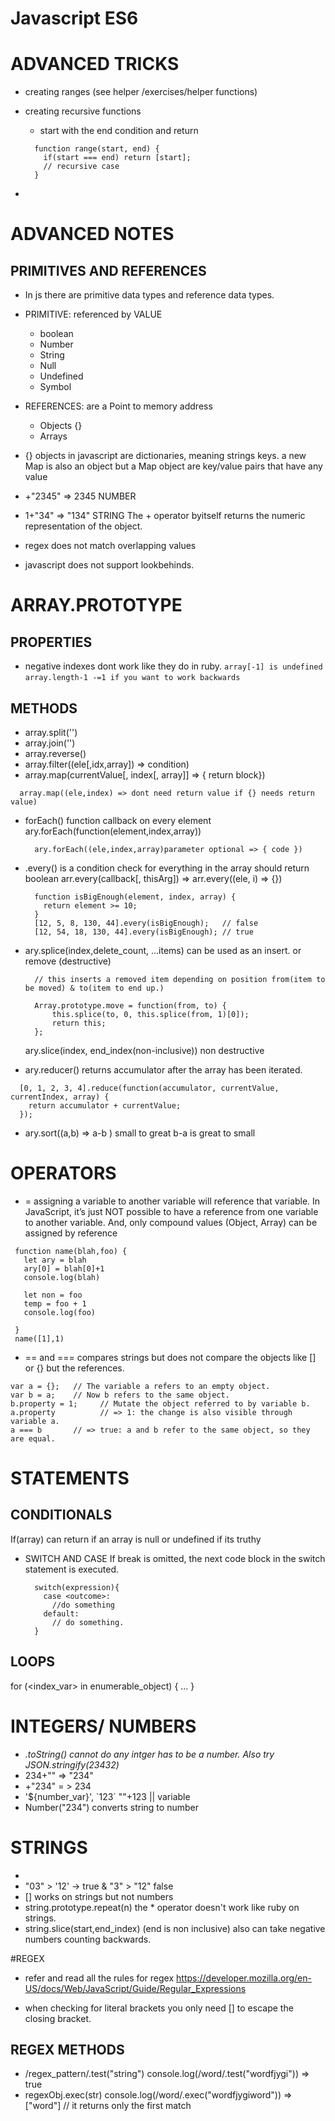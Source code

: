 # Javascript ES6
# ADVANCED TRICKS
  * creating ranges (see helper /exercises/helper functions)

  * creating recursive functions
    - start with the end condition and return
    ```
      function range(start, end) {
        if(start === end) return [start];
        // recursive case
      }
    ```
  *
  
# ADVANCED NOTES
  ## PRIMITIVES AND REFERENCES
  * In js there are primitive data types and reference data types. 
  * PRIMITIVE: referenced by VALUE
    - boolean
    - Number
    - String
    - Null
    - Undefined 
    - Symbol
  * REFERENCES: are a Point to memory address
    - Objects {}
    - Arrays



  * {} objects in javascript are dictionaries, meaning strings keys. a new Map is also an object but a Map object are key/value pairs that have any value

  * +"2345" => 2345 NUMBER
  * 1+"34" => "134" STRING
  The + operator byitself returns the numeric representation of the object.

  * regex does not match overlapping values
  * javascript does not support lookbehinds.
# ARRAY.PROTOTYPE
## PROPERTIES
  * negative indexes dont work like they do in ruby. 
    `array[-1] is undefined`
    `array.length-1 -=1 if you want to work backwards` 

## METHODS
  * array.split('')
  * array.join('')
  * array.reverse()
  * array.filter((ele[,idx,array]) => condition)
  * array.map(currentValue[, index[, array]] => { return block})
  ``` 
    array.map((ele,index) => dont need return value if {} needs return value)
  ```
  * forEach() function callback on every element
    ary.forEach(function(element,index,array))
    ```
      ary.forEach((ele,index,array)parameter optional => { code })
    ```

  * .every() is a condition check for everything in the array should return boolean
    arr.every(callback[, thisArg]) => arr.every((ele, i) => {}) 
    ```
      function isBigEnough(element, index, array) {
        return element >= 10;
      }
      [12, 5, 8, 130, 44].every(isBigEnough);   // false
      [12, 54, 18, 130, 44].every(isBigEnough); // true
    ```
  * ary.splice(index,delete_count, ...items) can be used as an insert. or remove (destructive)
    ```
      // this inserts a removed item depending on position from(item to be moved) & to(item to end up.)

      Array.prototype.move = function(from, to) {
          this.splice(to, 0, this.splice(from, 1)[0]);
          return this;
      };
    ```
    ary.slice(index, end_index(non-inclusive)) non destructive
  * ary.reducer() returns accumulator after the array has been iterated. 
  ```
    [0, 1, 2, 3, 4].reduce(function(accumulator, currentValue, currentIndex, array) {
      return accumulator + currentValue;
    });
  ```


  * ary.sort((a,b) => a-b ) small to great b-a is great to small

# OPERATORS 
 * = assigning a variable to another variable will reference that variable. 
  In JavaScript, it’s just NOT possible to have a reference from one variable to another variable. And, only compound values (Object, Array) can be assigned by reference
 ``` 
  function name(blah,foo) {
    let ary = blah
    ary[0] = blah[0]+1
    console.log(blah)
    
    let non = foo
    temp = foo + 1
    console.log(foo)
    
  }
  name([1],1)
 ```
 * == and === compares strings but does not compare the objects like [] or {} but the references. 
  ```
  var a = {};   // The variable a refers to an empty object. 
  var b = a;    // Now b refers to the same object. 
  b.property = 1;     // Mutate the object referred to by variable b. 
  a.property          // => 1: the change is also visible through variable a. 
  a === b       // => true: a and b refer to the same object, so they are equal. 
  ```
# STATEMENTS 
  ## CONDITIONALS 
  If(array) can return if an array is null or undefined if its truthy

  * SWITCH AND CASE 
    If break is omitted, the next code block in the switch statement is executed. 
    ```
      switch(expression){
        case <outcome>:
          //do something
        default:
          // do something.
      }
    ```


  ## LOOPS
  for (<index_var> in enumerable_object) { ...
  }

# INTEGERS/ NUMBERS
  * <var>.toString() cannot do any intger has to be a number. Also try JSON.stringify(23432)
  * 234+"" => "234"
  * +"234" = > 234 
  * '${number_var}', \`123\` ""+123 || variable
  * Number("234") converts string to number

# STRINGS
  *
  * "03" > '12' -> true  & "3" > "12" false 
 * [] works on strings but not numbers
 * string.prototype.repeat(n) the * operator doesn't work like ruby on strings. 
* string.slice(start,end_index) (end is non inclusive) also can take negative numbers counting backwards.


#REGEX
 * refer and read all the rules for regex 
 https://developer.mozilla.org/en-US/docs/Web/JavaScript/Guide/Regular_Expressions

 * when checking for literal brackets you only need [\] to escape the closing bracket. 

## REGEX METHODS
  * /regex_pattern/.test("string")
     console.log(/word/.test("wordfjygi")) => true
  * regexObj.exec(str) 
      console.log(/word/.exec("wordfjygiword")) => ["word"]
      // it returns only the first match